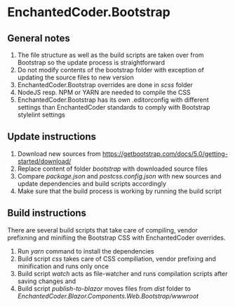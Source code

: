 # EnchantedCoder.Bootstrap
## General notes
1. The file structure as well as the build scripts are taken over from Bootstrap so the update process is straightforward
2. Do not modify contents of the bootstrap folder with exception of updating the source files to new version
3. EnchantedCoder.Bootstrap overrides are done in *scss* folder
4. NodeJS resp. NPM or YARN are needed to compile the CSS
5. EnchantedCoder.Bootstrap has its own .editorconfig with different settings than EnchantedCoder standards to comply with Bootstrap stylelint settings


## Update instructions
1. Download new sources from https://getbootstrap.com/docs/5.0/getting-started/download/
2. Replace content of folder *bootstrap* with downloaded source files
3. Compare *package.json* and *postcss.config.json* with new sources and update dependencies and build scripts accordingly
4. Make sure that the build process is working by running the build script

## Build instructions
There are several build scripts that take care of compiling, vendor prefixning and minifiing the Bootstrap CSS with EnchantedCoder overrides.
1. Run *yarn* command to install the dependencies
2. Build script *css* takes care of CSS compiliation, vendor prefixing and minification and runs only once
3. Build script *watch* acts as file-watcher and runs compilation scripts after saving changes and
4. Build script *publish-to-blazor* moves files from *dist* folder to *EnchantedCoder.Blazor.Components.Web.Bootstrap/wwwroot*

